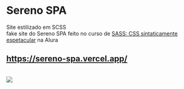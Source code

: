 # Sereno SPA

Site estilizado em SCSS
</br>
fake site do Sereno SPA feito no curso de <a href="https://cursos.alura.com.br/course/sass-css-sintaticamente-espetacular">SASS: CSS sintaticamente espetacular<a/> na Alura 
</br>
## https://sereno-spa.vercel.app/
</br>
<img src="https://github.com/MZubk/Sereno-SPA/assets/69257259/1a7c0d03-c6d4-417d-8fbc-beea4e7a835f"/>
